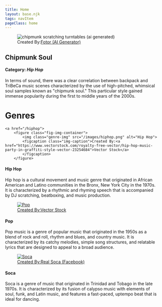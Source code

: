 ```yaml
---
title: Home
layout: base.njk
tags: navItem
pageClass: home
---
```

<section class="spotlight">
    <figure class="fig-img-container">
        <img id="chipmunk" src="/images/chipmunk.png" alt="chipmunk scratching turntables (ai generated)">
        <figcaption class="img-caption">Created By:<a href="https://www.fotor.com/features/ai-image-generator/">Fotor (AI Generator)</a>
        </figcaption>
    </figure>
<div>
<h2>Chipmunk Soul</h2>
<h4>Category: <i>Hip Hop</i></h4>
<p>In terms of sound, there was a clear correlation between backpack and TriBeCa music scenes characterized by the use of high-pitched, whimsical soul samples known as "chipmunk soul." 
This particular style gained immense popularity during the first to middle years of the 2000s.</p>
</div>
</section>

<h1>Genres</h1>
<section class="main">
<div class="genre">

    <a href="/hiphop">
        <figure class="fig-img-container">
            <img class="genre-img" src="/images/hiphop.png" alt="Hip Hop">
            <figcaption class="img-caption">Created By:<a href="https://www.vectorstock.com/royalty-free-vector/hip-hop-music-party-in-graffiti-style-vector-23254684">Vector Stock</a>
            </figcaption>
        </figure>
<div>
<h4>Hip Hop</h4>
<p>Hip hop is a cultural movement and music genre that originated in African American and Latino communities in the Bronx, New York City in the 1970s. 
It is characterized by a rhythmic and rhyming speech that is accompanied by DJ scratching, beatboxing, and music production.
</p>
</div>
    </a>
</div>

<div class="genre">
    <a href="/pop">
        <figure class="fig-img-container">
            <img class="genre-img" src="/images/pop.png" alt="Pop">
            <figcaption class="img-caption">Created By:<a href="https://www.vectorstock.com/royalty-free-vector/colorful-detailed-pop-music-can-vector-19847709">Vector Stock</a>
            </figcaption>
        </figure>
<div>
<h4>Pop</h4>
<p>Pop music is a genre of popular music that originated in the 1950s as a blend of rock and roll, rhythm and blues, and country music.
It is characterized by its catchy melodies, simple song structures, and relatable lyrics that are designed to appeal to a broad audience.
</p>
</div> 
</a>
</div>

<div class="genre">
    <a href="/soca-music">
        <figure class="fig-img-container">
            <img class="genre-img" src="/images/soca.jpg" alt="Soca">
            <figcaption class="img-caption">Created By:<a href="https://www.google.com/url?sa=i&url=https%3A%2F%2Fwww.facebook.com%2Frealsoca%2F&psig=AOvVaw1QX9VR-5gWBKaVrsT6Dwmt&ust=1684945387923000&source=images&cd=vfe&ved=0CBAQjRxqFwoTCPCYuuzsi_8CFQAAAAAdAAAAABAF">Real Soca (Facebook) </a>
            </figcaption>
        </figure>
<div>
<h4>Soca</h4>
<p>Soca is a genre of music that originated in Trinidad and Tobago in the late 1970s. 
It is characterized by its fusion of calypso music with elements of soul, funk, and Latin music, and features a fast-paced, uptempo beat that is ideal for dancing.
</div>
</a>
</div>
</section>
<p><!-- about us paragraph here--></p>

